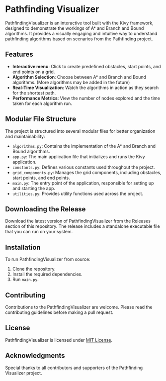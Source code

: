 
# Pathfinding Visualizer

PathfindingVisualizer is an interactive tool built with the Kivy framework, designed to demonstrate the workings of A* and Branch and Bound algorithms. It provides a visually engaging and intuitive way to understand pathfinding algorithms based on scenarios from the Pathfinding project.

## Features

- **Interactive menu**: Click to create predefined obstacles, start points, and end points on a grid.
- **Algorithm Selection**: Choose between A* and Branch and Bound algorithms. (More algorithms may be added in the future)
- **Real-Time Visualization**: Watch the algorithms in action as they search for the shortest path.
- **Performance Metrics**: View the number of nodes explored and the time taken for each algorithm run.

## Modular File Structure

The project is structured into several modular files for better organization and maintainability:

- `algorithms.py`: Contains the implementation of the A* and Branch and Bound algorithms.
- `app.py`: The main application file that initializes and runs the Kivy application.
- `constants.py`: Defines various constants used throughout the project.
- `grid_components.py`: Manages the grid components, including obstacles, start points, and end points.
- `main.py`: The entry point of the application, responsible for setting up and starting the app.
- `utilities.py`: Provides utility functions used across the project.

## Downloading the Release

Download the latest version of PathfindingVisualizer from the Releases section of this repository. The release includes a standalone executable file that you can run on your system.

## Installation

To run PathfindingVisualizer from source:

1. Clone the repository.
2. Install the required dependencies.
3. Run `main.py`.

## Contributing

Contributions to the PathfindingVisualizer are welcome. Please read the contributing guidelines before making a pull request.

## License

PathfindingVisualizer is licensed under [MIT License](LICENSE).

## Acknowledgments

Special thanks to all contributors and supporters of the Pathfinding Visualizer project.
